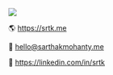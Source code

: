 ![](https://komarev.com/ghpvc/?username=sarthaktexas&color=blueviolet)

🌎 https://srtk.me

📨 [hello@sarthakmohanty.me](mailto:hello@sarthakmohanty.me)

💼 https://linkedin.com/in/srtk
